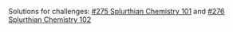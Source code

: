 Solutions for challenges: [#275 Splurthian Chemistry 101](https://www.reddit.com/r/dailyprogrammer/comments/4savyr/20160711_challenge_275_easy_splurthian_chemistry/) and [#276 Splurthian Chemistry 102](https://www.reddit.com/r/dailyprogrammer/comments/4so25w/20160713_challenge_275_intermediate_splurthian/)